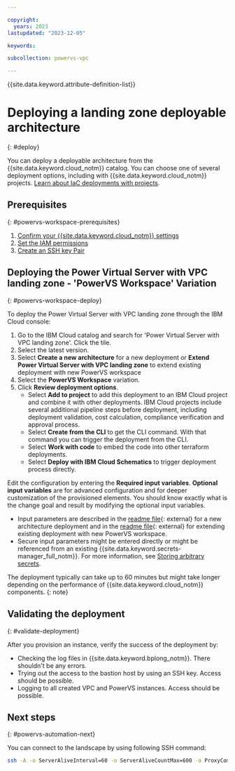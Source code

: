 ```yaml
---

copyright:
  years: 2023
lastupdated: "2023-12-05"

keywords:

subcollection: powervs-vpc

---
```


{{site.data.keyword.attribute-definition-list}}

# Deploying a landing zone deployable architecture
{: #deploy}

You can deploy a deployable architecture from the {{site.data.keyword.cloud_notm}} catalog. You can choose one of several deployment options, including with {{site.data.keyword.cloud_notm}} projects. [Learn about IaC deployments with projects](/docs/secure-enterprise?topic=secure-enterprise-understanding-projects).

## Prerequisites
{: #powervs-workspace-prerequisites}

1. [Confirm your {{site.data.keyword.cloud_notm}} settings](https://cloud.ibm.com/docs/powervs-vpc?topic=powervs-vpc-powervs-automation-planning#vpc-cloud-prereqs)
2. [Set the IAM permissions](https://cloud.ibm.com/docs/powervs-vpc?topic=powervs-vpc-powervs-automation-planning#powervs-automation-IAM-prereqs)
3. [Create an SSH key Pair](https://cloud.ibm.com/docs/powervs-vpc?topic=powervs-vpc-powervs-automation-planning#powervs-automation-ssh-key)

## Deploying the Power Virtual Server with VPC landing zone - 'PowerVS Workspace' Variation
{: #powervs-workspace-deploy}

To deploy the Power Virtual Server with VPC landing zone through the IBM Cloud console:

1. Go to the IBM Cloud catalog and search for 'Power Virtual Server with VPC landing zone'. Click the tile.
1. Select the latest version.
1. Select **Create a new architecture** for a new deployment or **Extend Power Virtual Server with VPC landing zone** to extend existing deployment with new PowerVS workspace
1. Select the **PowerVS Workspace** variation. 
1. Click **Review deployment options**.
    - Select **Add to project** to add this deployment to an IBM Cloud project and combine it with other deployments. IBM Cloud projects include several additional pipeline steps before deployment, including deployment validation, cost calculation, compliance verification and approval process.
    - Select **Create from the CLI** to get the CLI command. With that command you can trigger the deployment from the CLI.
    - Select **Work with code** to embed the code into other terraform deployments.
    - Select **Deploy with IBM Cloud Schematics** to trigger deployment process directly.

Edit the configuration by entering the **Required input variables**. **Optional input variables** are for advanced configuration and for deeper customization of the provisioned elements. You should know exactly what is the change goal and result by modifying the optional input variables. 
- Input parameters are described in the [readme file](https://github.com/terraform-ibm-modules/terraform-ibm-powervs-infrastructure/blob/main/solutions/full-stack/README.md){: external} for a new architecture deployment and in the [readme file](https://github.com/terraform-ibm-modules/terraform-ibm-powervs-infrastructure/blob/main/solutions/extension/README.md){: external} for extending existing deployment with new PowerVS workspace.
- Secure input parameters might be entered directly or might be referenced from an existing {{site.data.keyword.secrets-manager_full_notm}}. For more information, see [Storing arbitrary secrets](/docs/secrets-manager?topic=secrets-manager-arbitrary-secrets).

The deployment typically can take up to 60 minutes but might take longer depending on the performance of {{site.data.keyword.cloud_notm}} components.
{: note}

## Validating the deployment
{: #validate-deployment}

After you provision an instance, verify the success of the deployment by:

- Checking the log files in {{site.data.keyword.bplong_notm}}. There shouldn't be any errors.
- Trying out the access to the bastion host by using an SSH key. Access should be possible. 
- Logging to all created VPC and PowerVS instances. Access should be possible.

## Next steps
{: #powervs-automation-next}

You can connect to the landscape by using following SSH command:

```sh
ssh -A -o ServerAliveInterval=60 -o ServerAliveCountMax=600 -o ProxyCommand=\"ssh -W %h:%p root@\<access_host_floating_ip\>\" root@\<vpc_instance_ip\>
```

